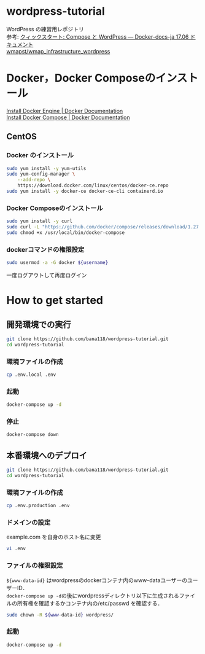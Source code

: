 # wordpress-tutorial
WordPress の練習用レポジトリ  
参考: [クィックスタート: Compose と WordPress — Docker\-docs\-ja 17\.06 ドキュメント](https://docs.docker.jp/compose/wordpress.html)  
[wmapst/wmap\_infrastructure\_wordpress](https://github.com/wmapst/wmap_infrastructure_wordpress)

# Docker，Docker Composeのインストール
[Install Docker Engine \| Docker Documentation](https://docs.docker.com/engine/install/)  
[Install Docker Compose \| Docker Documentation](https://docs.docker.com/compose/install/)
## CentOS
### Docker のインストール
```bash
sudo yum install -y yum-utils
sudo yum-config-manager \
    --add-repo \
    https://download.docker.com/linux/centos/docker-ce.repo
sudo yum install -y docker-ce docker-ce-cli containerd.io
```

### Docker Composeのインストール
```bash
sudo yum install -y curl
sudo curl -L "https://github.com/docker/compose/releases/download/1.27.4/docker-compose-$(uname -s)-$(uname -m)" -o /usr/local/bin/docker-compose
sudo chmod +x /usr/local/bin/docker-compose
```

### dockerコマンドの権限設定
```bash
sudo usermod -a -G docker ${username}
```
一度ログアウトして再度ログイン

# How to get started
## 開発環境での実行
```bash
git clone https://github.com/bana118/wordpress-tutorial.git
cd wordpress-tutorial
```

### 環境ファイルの作成

```bash
cp .env.local .env
```

### 起動

```bash
docker-compose up -d
```

### 停止

```bash
docker-compose down
```

## 本番環境へのデプロイ
```bash
git clone https://github.com/bana118/wordpress-tutorial.git
cd wordpress-tutorial
```

### 環境ファイルの作成
```bash
cp .env.production .env
```

### ドメインの設定
example.com を自身のホスト名に変更
```bash
vi .env
```

### ファイルの権限設定
`${www-data-id}` はwordpressのdockerコンテナ内のwww-dataユーザーのユーザーID．  
`docker-compose up -d`の後にwordpressディレクトリ以下に生成されるファイルの所有権を確認するかコンテナ内の/etc/passwd を確認する．
```bash
sudo chown -R ${www-data-id} wordpress/
```

### 起動

```bash
docker-compose up -d
```
